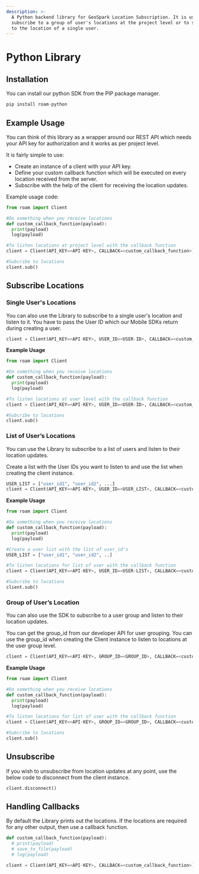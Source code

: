 ```yaml
---
description: >-
  A Python backend library for GeoSpark Location Subscription. It is used to
  subscribe to a group of user's locations at the project level or to subscribe
  to the location of a single user.
---
```


# Python Library

## Installation

You can install our python SDK from the PIP package manager.

```python
pip install roam-python
```

## Example Usage

You can think of this library as a wrapper around our REST API which needs your API key for authorization and it works as per project level.

It is fairly simple to use:

* Create an instance of a client with your API key.
* Define your custom callback function which will be executed on every location received from the server.
* Subscribe with the help of the client for receiving the location updates.

Example usage code:

```python
from roam import Client​

#Do something when you receive locations
def custom_callback_function(payload):    
  print(payload)    
  log(payload)

​#To listen locations at project level with the callback function
client = Client(API_KEY=<API-KEY>, CALLBACK=<custom_callback_function>)

​#Subcribe to locations
client.sub()
```

## Subscribe Locations <a id="Subscribe-Locations"></a>

### Single User's Locations <a id="Single-User&apos;s-Locations"></a>

You can also use the Library to subscribe to a single user's location and listen to it. You have to pass the User ID which our Mobile SDKs return during creating a user.

```python
client = Client(API_KEY=<API-KEY>, USER_ID=<USER-ID>, CALLBACK=<custom_callback_function>)
```

**Example Usage**

```python
from roam import Client​

#Do something when you receive locations
def custom_callback_function(payload):    
  print(payload)    
  log(payload)

​#To listen locations at user level with the callback function
client = Client(API_KEY=<API-KEY>, USER_ID=<USER-ID>, CALLBACK=<custom_callback_function>)

​#Subcribe to locations
client.sub()
```

### List of User’s Locations <a id="List-of-User&#x2019;s-Locations"></a>

You can use the Library to subscribe to a list of users and listen to their location updates.

Create a list with the User IDs you want to listen to and use the list when creating the client instance.

```python
USER_LIST = ["user_id1", "user_id2", ...]
client = Client(API_KEY=<API-KEY>, USER_ID=<USER_LIST>, CALLBACK=<custom_callback_function>)
```

**Example Usage**

```python
from roam import Client​

#Do something when you receive locations
def custom_callback_function(payload):    
  print(payload)    
  log(payload)​

#Create a user list with the list of user_id's
USER_LIST = ["user_id1", "user_id2", ..]​

#To listen locations for list of user with the callback function
client = Client(API_KEY=<API-KEY>, USER_ID=<USER-LIST>, CALLBACK=<custom_callback_function>)​

#Subcribe to locations
client.sub()
```

### Group of User’s Location <a id="Group-of-User&#x2019;s-Location"></a>

You can also use the SDK to subscribe to a user group and listen to their location updates.

You can get the group\_id from our developer API for user grouping. You can use the group\_id when creating the Client instance to listen to locations at the user group level.

```python
client = Client(API_KEY=<API-KEY>, GROUP_ID=<GROUP_ID>, CALLBACK=<custom_callback_function>)
```

**Example Usage**

```python
from roam import Client​

#Do something when you receive locations
def custom_callback_function(payload):    
  print(payload)    
  log(payload)

​#To listen locations for list of user with the callback function
client = Client(API_KEY=<API-KEY>, GROUP_ID=<GROUP_ID>, CALLBACK=<custom_callback_function>)​

#Subcribe to locations
client.sub()
```

## Unsubscribe

If you wish to unsubscribe from location updates at any point, use the below code to disconnect from the client instance.

```python
client.disconnect()
```

## Handling Callbacks

By default the Library prints out the locations. If the locations are required for any other output, then use a callback function.

```python
def custom_callback_function(payload):    
  # print(payload)    
  # save_to_file(payload)    
  # log(payload)

​client = Client(API_KEY=<API-KEY>, CALLBACK=<custom_callback_function>)
```

